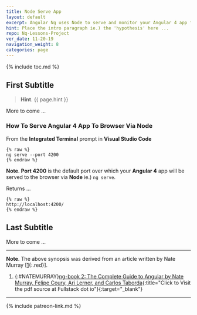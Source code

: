 ```yaml
---
title: Node Serve App
layout: default
excerpt: Angular Ng uses Node to serve and monitor your Angular 4 app for changes ...
hint: Place the intro paragraph ie.) the 'hypothesis' here ...
repo: Nq-Lessons-Project
ver_date: 11-20-19
navigation_weight: 8
categories: page
---
```

{% include toc.md %}

## First Subtitle

> **Hint**. {{ page.hint }}

More to come ...

### How To Serve Angular 4 App To Browser Via Node

From the **Integrated Terminal** prompt in **Visual Studio Code**

```liquid
{% raw %}
ng serve --port 4200
{% endraw %}
```

**Note**. **Port 4200** is the default port over which your **Angular 4** app will be served to the browser via **Node** ie.) `ng serve`.

Returns ...

```liquid
{% raw %}
http://localhost:4200/
{% endraw %}
```

## Last Subtitle

More to come ...

***

**Note**. The above synopsis was derived from an article written by Nate Murray [[1](#NATEMURRAY){:.red}].

1. {:#NATEMURRAY}[ng-book 2: The Complete Guide to Angular by Nate Murray, Felipe Coury, Ari Lerner, and Carlos Taborda](https://www.ng-book.com/2){:title="Click to Visit the pdf source at Fullstack dot io"}{:target="_blank"}

***

{% include patreon-link.md %}
